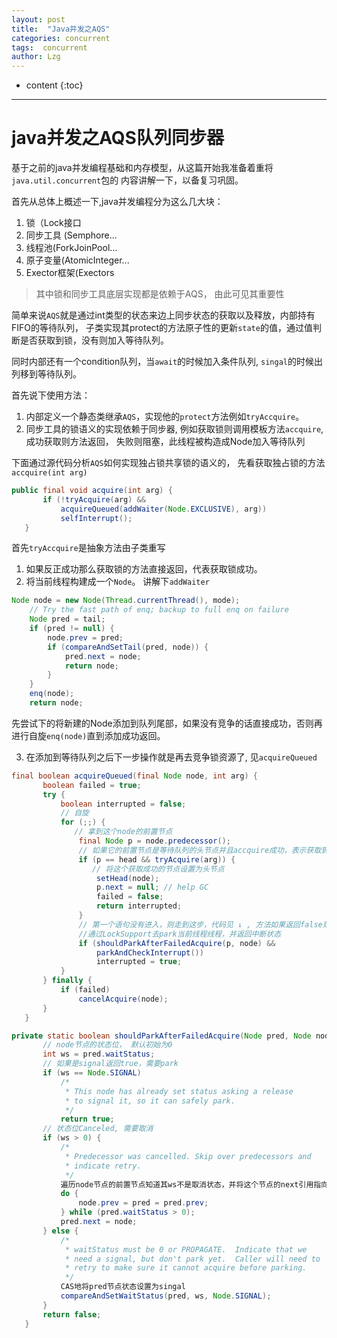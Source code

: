 ```yaml
---
layout: post
title:  "Java并发之AQS"
categories: concurrent
tags:  concurrent
author: Lzg
---
```


* content
{:toc}

---

# java并发之AQS队列同步器

基于之前的java并发编程基础和内存模型，从这篇开始我准备着重将`java.util.concurrent`包的
内容讲解一下，以备复习巩固。

首先从总体上概述一下,java并发编程分为这么几大块：
1. 锁（Lock接口
2. 同步工具 (Semphore...
3. 线程池(ForkJoinPool...
4. 原子变量(AtomicInteger...
5. Exector框架(Exectors

> 其中锁和同步工具底层实现都是依赖于AQS， 由此可见其重要性

简单来说`AQS`就是通过int类型的状态来边上同步状态的获取以及释放，内部持有FIFO的等待队列，
子类实现其protect的方法原子性的更新`state`的值，通过值判断是否获取到锁，没有则加入等待队列。

同时内部还有一个condition队列，当`await`的时候加入条件队列, `singal`的时候出列移到等待队列。

首先说下使用方法：
1. 内部定义一个静态类继承`AQS`，实现他的`protect`方法例如`tryAccquire`。
2. 同步工具的锁语义的实现依赖于同步器, 例如获取锁则调用模板方法`accquire`, 成功获取则方法返回，
失败则阻塞，此线程被构造成Node加入等待队列

下面通过源代码分析`AQS`如何实现独占锁共享锁的语义的， 先看获取独占锁的方法`accquire(int arg)`
```java
public final void acquire(int arg) {
       if (!tryAcquire(arg) &&
           acquireQueued(addWaiter(Node.EXCLUSIVE), arg))
           selfInterrupt();
   }
```

首先`tryAccquire`是抽象方法由子类重写
 1. 如果反正成功那么获取锁的方法直接返回，代表获取锁成功。
 2. 将当前线程构建成一个`Node`。 讲解下`addWaiter`
```java
Node node = new Node(Thread.currentThread(), mode);
    // Try the fast path of enq; backup to full enq on failure
    Node pred = tail;
    if (pred != null) {
        node.prev = pred;
        if (compareAndSetTail(pred, node)) {
            pred.next = node;
            return node;
        }
    }
    enq(node);
    return node;
```
先尝试下的将新建的Node添加到队列尾部，如果没有竞争的话直接成功，否则再进行自旋`enq(node)`直到添加成功返回。

3. 在添加到等待队列之后下一步操作就是再去竞争锁资源了, 见`acquireQueued`
```java
final boolean acquireQueued(final Node node, int arg) {
       boolean failed = true;
       try {
           boolean interrupted = false;
           // 自旋
           for (;;) {
              // 拿到这个node的前置节点
               final Node p = node.predecessor();
               // 如果它的前置节点是等待队列的头节点并且accquire成功，表示获取到锁
               if (p == head && tryAcquire(arg)) {
                  // 将这个获取成功的节点设置为头节点
                   setHead(node);
                   p.next = null; // help GC
                   failed = false;
                   return interrupted;
               }
               // 第一个语句没有进入，则走到这步，代码见 ↓ , 方法如果返回false则继续下一次循环，否则
               //通过LockSupport去park当前线程线程，并返回中断状态
               if (shouldParkAfterFailedAcquire(p, node) &&
                   parkAndCheckInterrupt())
                   interrupted = true;
           }
       } finally {
           if (failed)
               cancelAcquire(node);
       }
   }
```

```java
private static boolean shouldParkAfterFailedAcquire(Node pred, Node node) {
       // node节点的状态位， 默认初始为0
       int ws = pred.waitStatus;
       // 如果是signal返回true，需要park
       if (ws == Node.SIGNAL)
           /*
            * This node has already set status asking a release
            * to signal it, so it can safely park.
            */
           return true;
       // 状态位Canceled, 需要取消
       if (ws > 0) {
           /*
            * Predecessor was cancelled. Skip over predecessors and
            * indicate retry.
            */
           遍历node节点的前置节点知道其ws不是取消状态，并将这个节点的next引用指向自己
           do {
               node.prev = pred = pred.prev;
           } while (pred.waitStatus > 0);
           pred.next = node;
       } else {
           /*
            * waitStatus must be 0 or PROPAGATE.  Indicate that we
            * need a signal, but don't park yet.  Caller will need to
            * retry to make sure it cannot acquire before parking.
            */
           CAS地将pred节点状态设置为singal
           compareAndSetWaitStatus(pred, ws, Node.SIGNAL);
       }
       return false;
   }
```
